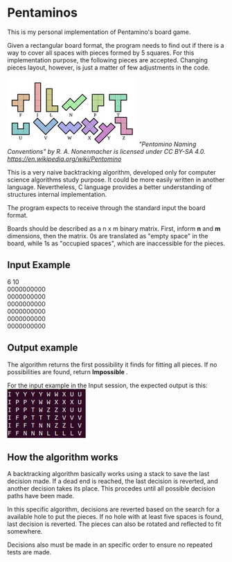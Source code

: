# Pentaminos
This is my personal implementation of Pentamino's board game. 

Given a rectangular board format, the program needs to find out if there is a way to cover all spaces with pieces formed by 5 squares. For this implementation purpose, the following pieces are accepted. Changing pieces layout, however, is just a matter of few adjustments in the code. 

![Image containing 12 pieces in the format of capital letters. The letters are: F,I,L,N,P,T,U,V,W,X,Y,Z](https://github.com/pisn/Pentaminos/raw/master/images/PentaminosImage2.png)
*"Pentomino Naming Conventions" by R. A. Nonenmacher is licensed under CC BY-SA 4.0. https://en.wikipedia.org/wiki/Pentomino*

This is a very naive backtracking algorithm, developed only for computer science algorithms study purpose. It could be more easily written in another language. Nevertheless, C language provides a better understanding of structures internal implementation.

The program expects to receive through the standard input the board format. 

Boards should be described as a n x m binary matrix. First, inform <b>n</b> and <b>m</b> dimensions, then the matrix. 0s are translated as "empty space" in the board, while 1s as "occupied spaces", which  are inaccessible for the pieces.

## Input Example

6 10 <br>
0000000000<br>
0000000000<br>
0000000000<br>
0000000000<br>
0000000000<br>
0000000000<br>

## Output example
The algorithm returns the first possibility it finds for fitting all pieces. If no possibilities are found, return <b> Impossible </b>.

For the input example in the Input session, the expected output is this:<br>
![](https://github.com/pisn/Pentaminos/blob/master/images/output.png)


## How the algorithm works

A backtracking algorithm basically works using a stack to save the last decision made. If a dead end is reached, the last decision is reverted, and another decision takes its place. This procedes until all possible decision paths have been made.

In this specific algorithm, decisions are reverted based on the search for a available hole to put the pieces. If no hole with at least five spaces is found, last decision is reverted. The pieces can also be rotated and reflected to fit somewhere. 

Decisions also must be made in an specific order to ensure no repeated tests are made.  

